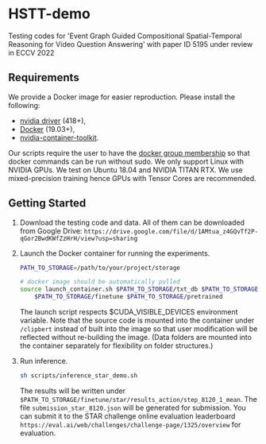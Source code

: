 # HSTT-demo
Testing codes for 'Event Graph Guided Compositional Spatial-Temporal Reasoning for Video Question Answering' with paper ID 5195 under review in ECCV 2022 

## Requirements 
We provide a Docker image for easier reproduction. Please install the following:
  - [nvidia driver](https://docs.nvidia.com/cuda/cuda-installation-guide-linux/index.html#package-manager-installation) (418+), 
  - [Docker](https://docs.docker.com/install/linux/docker-ce/ubuntu/) (19.03+), 
  - [nvidia-container-toolkit](https://github.com/NVIDIA/nvidia-docker#quickstart).

Our scripts require the user to have the [docker group membership](https://docs.docker.com/install/linux/linux-postinstall/)
so that docker commands can be run without sudo.
We only support Linux with NVIDIA GPUs. We test on Ubuntu 18.04 and NVIDIA TITAN RTX.
We use mixed-precision training hence GPUs with Tensor Cores are recommended.


## Getting Started

1. Download the testing code and data.
    All of them can be downloaded from Google Drive:
    `https://drive.google.com/file/d/1AMtua_z4GQvTf2P-qGor2BwdKWfZzHrH/view?usp=sharing`


2. Launch the Docker container for running the experiments.
    ```bash
    PATH_TO_STORAGE=/path/to/your/project/storage
    ```

    ```bash
    # docker image should be automatically pulled
    source launch_container.sh $PATH_TO_STORAGE/txt_db $PATH_TO_STORAGE/video_db \
        $PATH_TO_STORAGE/finetune $PATH_TO_STORAGE/pretrained
    ```
    The launch script respects $CUDA_VISIBLE_DEVICES environment variable.
    Note that the source code is mounted into the container under `/clipbert` instead 
    of built into the image so that user modification will be reflected without
    re-building the image. (Data folders are mounted into the container separately
    for flexibility on folder structures.)

3. Run inference.
    ```bash
    sh scripts/inference_star_demo.sh
    ```
    
    The results will be written under `$PATH_TO_STORAGE/finetune/star/results_action/step_8120_1_mean`.
    The file `submission_star_8120.json` will be generated for submission.
    You can submit it to the STAR challenge online evaluation leaderboard `https://eval.ai/web/challenges/challenge-page/1325/overview` for evaluation.

